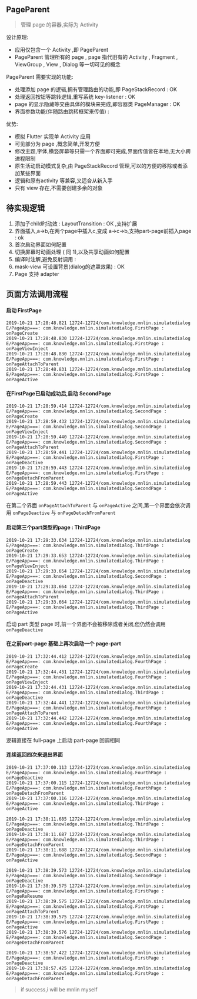 ## PageParent 

> 管理 page 的容器,实际为 Activity


设计原理:

 * 应用仅包含一个 Activity ,即 PageParent
 * PageParent 管理所有的 page , page 指代旧有的 Activity , Fragment , ViewGroup , View , Dialog 等一切可见的概念


PageParent 需要实现的功能:

 * 处理添加 page 的逻辑,拥有管理路由的功能,即 PageStackRecord : OK
 * 处理返回按钮等跳转逻辑,重写系统 key-listener : OK
 * page 的显示隐藏等交由具体的模块来完成,即容器类 PageManager : OK
 * 界面参数功能(伴随路由跳转框架来传值) : 

优势:

 * 模拟 Flutter 实现单 Activity 应用
 * 可见部分为 page ,概念简单,开发方便
 * 修改主题,字体,横竖屏幕等只需一个界面即可完成,界面传值皆在本地,无大小跨进程限制
 * 原生活动启动模式复杂,由 PageStackRecord 管理,可以的方便的移除或者添加某些界面
 * 逻辑和原有activity 等兼容,又适合从新入手
 * 只有 view 存在,不需要创建多余的对象


## 待实现逻辑

 1. 添加子child时动效 : LayoutTransition : OK ,支持扩展
 2. 界面插入,a->b,在两个page中插入c,变成 a->c->b,支持part-page前插入page : ok
 3. 首次启动界面如何配置
 4. 切换屏幕时动画处理 ( 同 1),以及共享动画如何配置 
 5. 编译时注解,避免反射调用 : 
 6. mask-view 可设置背景(dialog的遮罩效果) : OK
 7. Page 支持 adapter 


## 页面方法调用流程

#### 启动 FirstPage

```
2019-10-21 17:28:48.821 12724-12724/com.knowledge.mnlin.simulatedialog E/PageApp===: com.knowledge.mnlin.simulatedialog.FirstPage : onPageCreate
2019-10-21 17:28:48.830 12724-12724/com.knowledge.mnlin.simulatedialog E/PageApp===: com.knowledge.mnlin.simulatedialog.FirstPage : onPageViewInject
2019-10-21 17:28:48.830 12724-12724/com.knowledge.mnlin.simulatedialog E/PageApp===: com.knowledge.mnlin.simulatedialog.FirstPage : onPageAttachToParent
2019-10-21 17:28:48.831 12724-12724/com.knowledge.mnlin.simulatedialog E/PageApp===: com.knowledge.mnlin.simulatedialog.FirstPage : onPageActive
```

#### 在FirstPage已启动成功后,启动 SecondPage

```
2019-10-21 17:28:59.414 12724-12724/com.knowledge.mnlin.simulatedialog E/PageApp===: com.knowledge.mnlin.simulatedialog.SecondPage : onPageCreate
2019-10-21 17:28:59.432 12724-12724/com.knowledge.mnlin.simulatedialog E/PageApp===: com.knowledge.mnlin.simulatedialog.SecondPage : onPageViewInject
2019-10-21 17:28:59.440 12724-12724/com.knowledge.mnlin.simulatedialog E/PageApp===: com.knowledge.mnlin.simulatedialog.SecondPage : onPageAttachToParent
2019-10-21 17:28:59.441 12724-12724/com.knowledge.mnlin.simulatedialog E/PageApp===: com.knowledge.mnlin.simulatedialog.FirstPage : onPageDeactive
2019-10-21 17:28:59.443 12724-12724/com.knowledge.mnlin.simulatedialog E/PageApp===: com.knowledge.mnlin.simulatedialog.FirstPage : onPageDetachFromParent
2019-10-21 17:28:59.443 12724-12724/com.knowledge.mnlin.simulatedialog E/PageApp===: com.knowledge.mnlin.simulatedialog.SecondPage : onPageActive
```

在第二个界面 `onPageAttachToParent` 与 `onPageActive` 之间,第一个界面会依次调用 `onPageDeactive` 与 `onPageDetachFromParent`

#### 启动第三个part类型的page : ThirdPage 

```
2019-10-21 17:29:33.634 12724-12724/com.knowledge.mnlin.simulatedialog E/PageApp===: com.knowledge.mnlin.simulatedialog.ThirdPage : onPageCreate
2019-10-21 17:29:33.653 12724-12724/com.knowledge.mnlin.simulatedialog E/PageApp===: com.knowledge.mnlin.simulatedialog.ThirdPage : onPageViewInject
2019-10-21 17:29:33.654 12724-12724/com.knowledge.mnlin.simulatedialog E/PageApp===: com.knowledge.mnlin.simulatedialog.SecondPage : onPageDeactive
2019-10-21 17:29:33.664 12724-12724/com.knowledge.mnlin.simulatedialog E/PageApp===: com.knowledge.mnlin.simulatedialog.ThirdPage : onPageAttachToParent
2019-10-21 17:29:33.664 12724-12724/com.knowledge.mnlin.simulatedialog E/PageApp===: com.knowledge.mnlin.simulatedialog.ThirdPage : onPageActive
```

启动 part 类型 page 时,前一个界面不会被移除或者关闭,但仍然会调用 `onPageDeactive`

#### 在之前part-page 基础上再次启动一个 page-part

```
2019-10-21 17:32:44.412 12724-12724/com.knowledge.mnlin.simulatedialog E/PageApp===: com.knowledge.mnlin.simulatedialog.FourthPage : onPageCreate
2019-10-21 17:32:44.431 12724-12724/com.knowledge.mnlin.simulatedialog E/PageApp===: com.knowledge.mnlin.simulatedialog.FourthPage : onPageViewInject
2019-10-21 17:32:44.431 12724-12724/com.knowledge.mnlin.simulatedialog E/PageApp===: com.knowledge.mnlin.simulatedialog.ThirdPage : onPageDeactive
2019-10-21 17:32:44.441 12724-12724/com.knowledge.mnlin.simulatedialog E/PageApp===: com.knowledge.mnlin.simulatedialog.FourthPage : onPageAttachToParent
2019-10-21 17:32:44.442 12724-12724/com.knowledge.mnlin.simulatedialog E/PageApp===: com.knowledge.mnlin.simulatedialog.FourthPage : onPageActive
```

逻辑直接在 full-page 上启动 part-page 回调相同

#### 连续返回四次来退出界面

```
2019-10-21 17:37:00.113 12724-12724/com.knowledge.mnlin.simulatedialog E/PageApp===: com.knowledge.mnlin.simulatedialog.FourthPage : onPageDeactive
2019-10-21 17:37:00.115 12724-12724/com.knowledge.mnlin.simulatedialog E/PageApp===: com.knowledge.mnlin.simulatedialog.FourthPage : onPageDetachFromParent
2019-10-21 17:37:00.116 12724-12724/com.knowledge.mnlin.simulatedialog E/PageApp===: com.knowledge.mnlin.simulatedialog.ThirdPage : onPageActive
```

```
2019-10-21 17:38:11.685 12724-12724/com.knowledge.mnlin.simulatedialog E/PageApp===: com.knowledge.mnlin.simulatedialog.ThirdPage : onPageDeactive
2019-10-21 17:38:11.687 12724-12724/com.knowledge.mnlin.simulatedialog E/PageApp===: com.knowledge.mnlin.simulatedialog.ThirdPage : onPageDetachFromParent
2019-10-21 17:38:11.688 12724-12724/com.knowledge.mnlin.simulatedialog E/PageApp===: com.knowledge.mnlin.simulatedialog.SecondPage : onPageActive
```

```
2019-10-21 17:38:39.573 12724-12724/com.knowledge.mnlin.simulatedialog E/PageApp===: com.knowledge.mnlin.simulatedialog.SecondPage : onPageDeactive
2019-10-21 17:38:39.575 12724-12724/com.knowledge.mnlin.simulatedialog E/PageApp===: com.knowledge.mnlin.simulatedialog.FirstPage : onPageReResume
2019-10-21 17:38:39.575 12724-12724/com.knowledge.mnlin.simulatedialog E/PageApp===: com.knowledge.mnlin.simulatedialog.FirstPage : onPageAttachToParent
2019-10-21 17:38:39.575 12724-12724/com.knowledge.mnlin.simulatedialog E/PageApp===: com.knowledge.mnlin.simulatedialog.FirstPage : onPageActive
2019-10-21 17:38:39.576 12724-12724/com.knowledge.mnlin.simulatedialog E/PageApp===: com.knowledge.mnlin.simulatedialog.SecondPage : onPageDetachFromParent
```

```
2019-10-21 17:38:57.422 12724-12724/com.knowledge.mnlin.simulatedialog E/PageApp===: com.knowledge.mnlin.simulatedialog.FirstPage : onPageDeactive
2019-10-21 17:38:57.425 12724-12724/com.knowledge.mnlin.simulatedialog E/PageApp===: com.knowledge.mnlin.simulatedialog.FirstPage : onPageDetachFromParent
```



















































































>
> if success,i will be mnlin myself
>